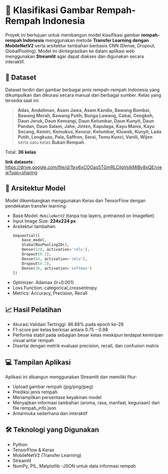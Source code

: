 # 🌿 Klasifikasi Gambar Rempah-Rempah Indonesia

Proyek ini bertujuan untuk membangun model klasifikasi gambar **rempah-rempah Indonesia** menggunakan metode **Transfer Learning dengan MobileNetV2** serta arsitektur tambahan berbasis CNN (Dense, Dropout, GlobalPooling). Model ini diintegrasikan ke dalam aplikasi web menggunakan **Streamlit** agar dapat diakses dan digunakan secara interaktif.

## 📂 Dataset

Dataset terdiri dari gambar berbagai jenis rempah-rempah Indonesia yang dikumpulkan dan dikurasi secara manual dari berbagai sumber. Kelas yang tersedia saat ini:

> **Adas, Andaliman, Asam Jawa, Asam Kandis, Bawang Bombai, Bawang Merah, Bawang Putih, Bunga Lawang, Cabai, Cengkeh, Daun Jeruk, Daun Kemangi, Daun Ketumbar, Daun Kunyit, Daun Pandan, Daun Salam, Jahe, Jinten, Kapulaga, Kayu Manis, Kayu Secang, Kemiri, Kemukus, Kencur, Ketumbar, Kluwek, Kunyit, Lada Putih, Lengkuas, Pala, Saffron, Serai, Temu Kunci, Vanili, Wijen** serta satu kelas **Bukan Rempah**.

Total: **36 kelas**

**link datasets** : https://drive.google.com/file/d/1lxy6xCOOas5TGmRLCilpVsIkMiBy8xQE/view?usp=sharing



## 🧠 Arsitektur Model

Model dikembangkan menggunakan Keras dan TensorFlow dengan pendekatan transfer learning:

- Base Model: `MobileNetV2` (tanpa top layers, pretrained on ImageNet)
- Input Image Size: **224x224 px**
- Arsitektur tambahan:
  ```python
  Sequential([
      base_model,
      GlobalMaxPooling2D(),
      Dense(128, activation='relu'),
      Dropout(0.2),
      Dense(64, activation='relu'),
      Dropout(0.2),
      Dense(36, activation='softmax')
  ])

- Optimizer: Adamax (lr=0.001)
- Loss Function: categorical_crossentropy
- Metrics: Accuracy, Precision, Recall

## 📈 Hasil Pelatihan

- Akurasi Validasi Tertinggi: 86.88% pada epoch ke-28
- F1-score per kelas berkisar antara 0.75 – 0.98
- Performa stabil pada sebagian besar kelas meskipun terdapat kemiripan visual antar rempah
- Disertai dengan metrik evaluasi precision, recall, dan confusion matrix

## 💻 Tampilan Aplikasi

Aplikasi ini dibangun menggunakan Streamlit dan memiliki fitur:

- Upload gambar rempah (jpg/png/jpeg)
- Prediksi jenis rempah
- Menampilkan persentase keyakinan model
- Menyajikan informasi tambahan (aroma, rasa, manfaat, kegunaan) dari file rempah_info.json
- Antarmuka sederhana dan interaktif

## 🛠️ Teknologi yang Digunakan

- Python
- TensorFlow & Keras
- MobileNetV2 (Transfer Learning)
- Streamlit
- NumPy, PIL, Matplotlib
-JSON untuk data informasi rempah